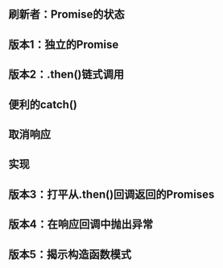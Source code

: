 ## 刷新者：Promise的状态

## 版本1：独立的Promise

## 版本2：.then()链式调用

## 便利的catch()

## 取消响应

## 实现

## 版本3：打平从.then()回调返回的Promises

## 版本4：在响应回调中抛出异常

## 版本5：揭示构造函数模式